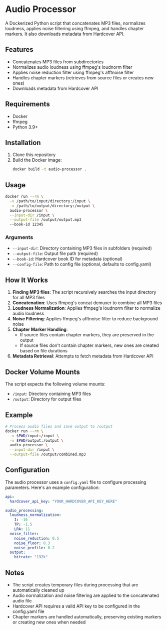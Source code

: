 # Audio Processor

A Dockerized Python script that concatenates MP3 files, normalizes loudness, applies noise filtering using ffmpeg, and handles chapter markers. It also downloads metadata from Hardcover API.

## Features

- Concatenates MP3 files from subdirectories
- Normalizes audio loudness using ffmpeg's loudnorm filter
- Applies noise reduction filter using ffmpeg's afftnoise filter
- Handles chapter markers (retrieves from source files or creates new ones)
- Downloads metadata from Hardcover API

## Requirements

- Docker
- ffmpeg
- Python 3.9+

## Installation

1. Clone this repository
2. Build the Docker image:
   ```bash
   docker build -t audio-processor .
   ```

## Usage

```bash
docker run --rm \
  -v /path/to/input/directory:/input \
  -v /path/to/output/directory:/output \
  audio-processor \
  --input-dir /input \
  --output-file /output/output.mp3
  --book-id 12345
```

### Arguments

- `--input-dir`: Directory containing MP3 files in subfolders (required)
- `--output-file`: Output file path (required)
- `--book-id`: Hardcover book ID for metadata (optional)
- `--config-file`: Path to config file (optional, defaults to config.yaml)

## How It Works

1. **Finding MP3 files**: The script recursively searches the input directory for all MP3 files
2. **Concatenation**: Uses ffmpeg's concat demuxer to combine all MP3 files
3. **Loudness Normalization**: Applies ffmpeg's loudnorm filter to normalize audio loudness
4. **Noise Filtering**: Applies ffmpeg's afftnoise filter to reduce background noise
5. **Chapter Marker Handling**: 
   - If source files contain chapter markers, they are preserved in the output
   - If source files don't contain chapter markers, new ones are created based on file durations
6. **Metadata Retrieval**: Attempts to fetch metadata from Hardcover API

## Docker Volume Mounts

The script expects the following volume mounts:
- `/input`: Directory containing MP3 files
- `/output`: Directory for output files

## Example

```bash
# Process audio files and save output to /output
docker run --rm \
  -v $PWD/input:/input \
  -v $PWD/output:/output \
  audio-processor \
  --input-dir /input \
  --output-file /output/combined.mp3
```

## Configuration

The audio processor uses a `config.yaml` file to configure processing parameters. Here's an example configuration:

```yaml
api:
  hardcover_api_key: "YOUR_HARDCOVER_API_KEY_HERE"

audio_processing:
  loudness_normalization:
    I: -16
    TP: -1.5
    LRA: 11
  noise_filter:
    noise_reduction: 0.5
    noise_floor: 0.3
    noise_profile: 0.2
  output:
    bitrate: "192k"
```

## Notes

- The script creates temporary files during processing that are automatically cleaned up
- Audio normalization and noise filtering are applied to the concatenated audio file
- Hardcover API requires a valid API key to be configured in the config.yaml file
- Chapter markers are handled automatically, preserving existing markers or creating new ones when needed
